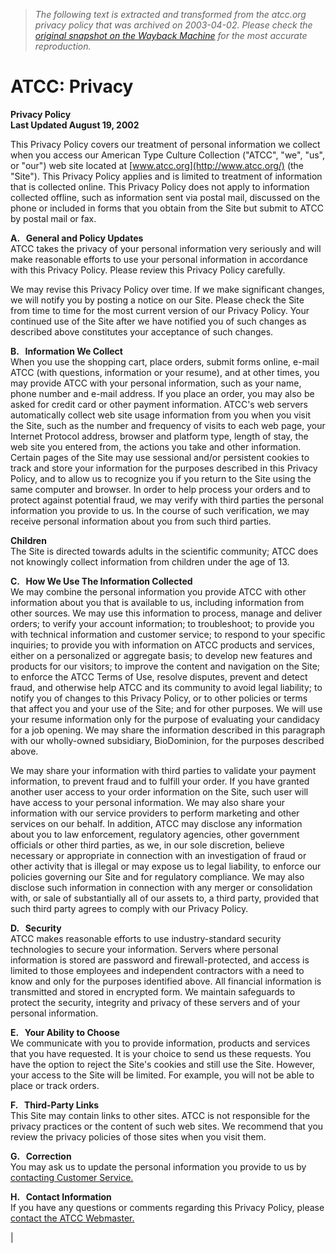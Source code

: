 > *The following text is extracted and transformed from the atcc.org privacy policy that was archived on 2003-04-02. Please check the [original snapshot on the Wayback Machine](https://web.archive.org/web/20030402133054id_/http%3A//www.atcc.org/Privacy.cfm) for the most accurate reproduction.*

# ATCC: Privacy

**Privacy Policy  
Last Updated August 19, 2002**

This Privacy Policy covers our treatment of personal information we collect when you access our American Type Culture Collection ("ATCC", "we", "us", or "our") web site located at [www.atcc.org](http://www.atcc.org/) (the "Site"). This Privacy Policy applies and is limited to treatment of information that is collected online. This Privacy Policy does not apply to information collected offline, such as information sent via postal mail, discussed on the phone or included in forms that you obtain from the Site but submit to ATCC by postal mail or fax.

**A.   General and Policy Updates**   
ATCC takes the privacy of your personal information very seriously and will make reasonable efforts to use your personal information in accordance with this Privacy Policy. Please review this Privacy Policy carefully.

We may revise this Privacy Policy over time. If we make significant changes, we will notify you by posting a notice on our Site. Please check the Site from time to time for the most current version of our Privacy Policy. Your continued use of the Site after we have notified you of such changes as described above constitutes your acceptance of such changes.

**B.   Information We Collect**   
When you use the shopping cart, place orders, submit forms online, e-mail ATCC (with questions, information or your resume), and at other times, you may provide ATCC with your personal information, such as your name, phone number and e-mail address. If you place an order, you may also be asked for credit card or other payment information. ATCC's web servers automatically collect web site usage information from you when you visit the Site, such as the number and frequency of visits to each web page, your Internet Protocol address, browser and platform type, length of stay, the web site you entered from, the actions you take and other information. Certain pages of the Site may use sessional and/or persistent cookies to track and store your information for the purposes described in this Privacy Policy, and to allow us to recognize you if you return to the Site using the same computer and browser. In order to help process your orders and to protect against potential fraud, we may verify with third parties the personal information you provide to us. In the course of such verification, we may receive personal information about you from such third parties.

**Children**   
The Site is directed towards adults in the scientific community; ATCC does not knowingly collect information from children under the age of 13. 

**C.   How We Use The Information Collected**   
We may combine the personal information you provide ATCC with other information about you that is available to us, including information from other sources. We may use this information to process, manage and deliver orders; to verify your account information; to troubleshoot; to provide you with technical information and customer service; to respond to your specific inquiries; to provide you with information on ATCC products and services, either on a personalized or aggregate basis; to develop new features and products for our visitors; to improve the content and navigation on the Site; to enforce the ATCC Terms of Use, resolve disputes, prevent and detect fraud, and otherwise help ATCC and its community to avoid legal liability; to notify you of changes to this Privacy Policy, or to other policies or terms that affect you and your use of the Site; and for other purposes. We will use your resume information only for the purpose of evaluating your candidacy for a job opening. We may share the information described in this paragraph with our wholly-owned subsidiary, BioDominion, for the purposes described above.

We may share your information with third parties to validate your payment information, to prevent fraud and to fulfill your order. If you have granted another user access to your order information on the Site, such user will have access to your personal information. We may also share your information with our service providers to perform marketing and other services on our behalf.  In addition, ATCC may disclose any information about you to law enforcement, regulatory agencies, other government officials or other third parties, as we, in our sole discretion, believe necessary or appropriate in connection with an investigation of fraud or other activity that is illegal or may expose us to legal liability, to enforce our policies governing our Site and for regulatory compliance. We may also disclose such information in connection with any merger or consolidation with, or sale of substantially all of our assets to, a third party, provided that such third party agrees to comply with our Privacy Policy.

**D.   Security**   
ATCC makes reasonable efforts to use industry-standard security technologies to secure your information. Servers where personal information is stored are password and firewall-protected, and access is limited to those employees and independent contractors with a need to know and only for the purposes identified above. All financial information is transmitted and stored in encrypted form. We maintain safeguards to protect the security, integrity and privacy of these servers and of your personal information.

**E.   Your Ability to Choose**   
We communicate with you to provide information, products and services that you have requested. It is your choice to send us these requests. You have the option to reject the Site's cookies and still use the Site. However, your access to the Site will be limited. For example, you will not be able to place or track orders.

**F.   Third-Party Links**   
This Site may contain links to other sites. ATCC is not responsible for the privacy practices or the content of such web sites. We recommend that you review the privacy policies of those sites when you visit them.

**G.   Correction**   
You may ask us to update the personal information you provide to us by [contacting Customer Service.](https://web.archive.org/contact/contactus.cfm)

**H.   Contact Information**   
If you have any questions or comments regarding this Privacy Policy, please [contact the ATCC Webmaster.](https://web.archive.org/contact/contactus.cfm)

| 
